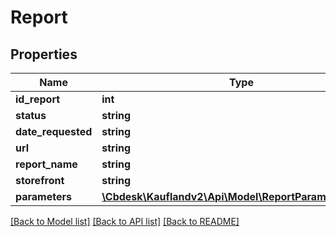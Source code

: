 # Report

## Properties
Name | Type | Description | Notes
------------ | ------------- | ------------- | -------------
**id_report** | **int** |  | 
**status** | **string** |  | 
**date_requested** | **string** |  | 
**url** | **string** |  | 
**report_name** | **string** |  | 
**storefront** | **string** |  | 
**parameters** | [**\Cbdesk\Kauflandv2\Api\Model\ReportParameterValue[]**](ReportParameterValue.md) |  | 

[[Back to Model list]](../../README.md#documentation-for-models) [[Back to API list]](../../README.md#documentation-for-api-endpoints) [[Back to README]](../../README.md)

